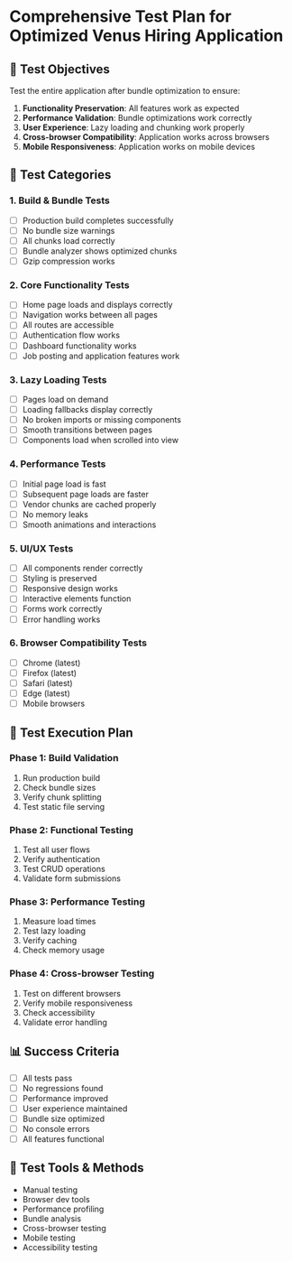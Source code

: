 # Comprehensive Test Plan for Optimized Venus Hiring Application

## 🎯 Test Objectives
Test the entire application after bundle optimization to ensure:
1. **Functionality Preservation**: All features work as expected
2. **Performance Validation**: Bundle optimizations work correctly
3. **User Experience**: Lazy loading and chunking work properly
4. **Cross-browser Compatibility**: Application works across browsers
5. **Mobile Responsiveness**: Application works on mobile devices

## 🧪 Test Categories

### 1. **Build & Bundle Tests**
- [ ] Production build completes successfully
- [ ] No bundle size warnings
- [ ] All chunks load correctly
- [ ] Bundle analyzer shows optimized chunks
- [ ] Gzip compression works

### 2. **Core Functionality Tests**
- [ ] Home page loads and displays correctly
- [ ] Navigation works between all pages
- [ ] All routes are accessible
- [ ] Authentication flow works
- [ ] Dashboard functionality works
- [ ] Job posting and application features work

### 3. **Lazy Loading Tests**
- [ ] Pages load on demand
- [ ] Loading fallbacks display correctly
- [ ] No broken imports or missing components
- [ ] Smooth transitions between pages
- [ ] Components load when scrolled into view

### 4. **Performance Tests**
- [ ] Initial page load is fast
- [ ] Subsequent page loads are faster
- [ ] Vendor chunks are cached properly
- [ ] No memory leaks
- [ ] Smooth animations and interactions

### 5. **UI/UX Tests**
- [ ] All components render correctly
- [ ] Styling is preserved
- [ ] Responsive design works
- [ ] Interactive elements function
- [ ] Forms work correctly
- [ ] Error handling works

### 6. **Browser Compatibility Tests**
- [ ] Chrome (latest)
- [ ] Firefox (latest)
- [ ] Safari (latest)
- [ ] Edge (latest)
- [ ] Mobile browsers

## 🚀 Test Execution Plan

### Phase 1: Build Validation
1. Run production build
2. Check bundle sizes
3. Verify chunk splitting
4. Test static file serving

### Phase 2: Functional Testing
1. Test all user flows
2. Verify authentication
3. Test CRUD operations
4. Validate form submissions

### Phase 3: Performance Testing
1. Measure load times
2. Test lazy loading
3. Verify caching
4. Check memory usage

### Phase 4: Cross-browser Testing
1. Test on different browsers
2. Verify mobile responsiveness
3. Check accessibility
4. Validate error handling

## 📊 Success Criteria
- [ ] All tests pass
- [ ] No regressions found
- [ ] Performance improved
- [ ] User experience maintained
- [ ] Bundle size optimized
- [ ] No console errors
- [ ] All features functional

## 🔧 Test Tools & Methods
- Manual testing
- Browser dev tools
- Performance profiling
- Bundle analysis
- Cross-browser testing
- Mobile testing
- Accessibility testing
